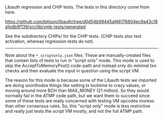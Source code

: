 Libauth regression and CHIP tests. The tests in this directory come from here:

https://github.com/bitjson/libauth/tree/d0d54b99445af46176804ec9a43c18a1edb9f139/src/lib/vmb-tests/generated

See the subdirectory CHIPs/ for the CHIP tests.  (CHIP tests also test activation, whereas regression tests
do not).

---

Note about the `*_scriptonly.json` files: These are manually-created files that contain lists of tests to run in
"script only" mode.  This mode is used to skip the AcceptToMemoryPool() code-path and instead only do minimal txn
checks and then evaluate the input in question using the script VM.

The reason for this mode is because some of the Libauth tests we imported are doing unorthodox things like setting tx
locktime to crazy values, or moving around more BCH than MAX_MONEY (21 million). So they would normally fail in the ATMP
code path, but we want them to succeed since some of these tests are really concerned with testing VM opcodes moreso
than other consensus rules. So, this "script only" mode is less restrictive and really just tests the script VM mostly,
and not the full ATMP path.
